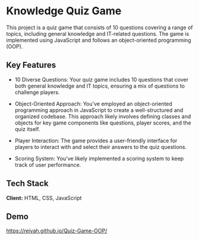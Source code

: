 
# Knowledge Quiz Game

 This project is a quiz game that consists of 10 questions covering a range of topics, including general knowledge and IT-related questions. The game is implemented using JavaScript and follows an object-oriented programming (OOP).


## Key Features

- 10 Diverse Questions: Your quiz game includes 10 questions that cover both general knowledge and IT topics, ensuring a mix of questions to challenge players.

- Object-Oriented Approach: You've employed an object-oriented programming approach in JavaScript to create a well-structured and organized codebase. This approach likely involves defining classes and objects for key game components like questions, player scores, and the quiz itself.

- Player Interaction: The game provides a user-friendly interface for players to interact with and select their answers to the quiz questions.

- Scoring System: You've likely implemented a scoring system to keep track of user performance.
## Tech Stack

**Client:** HTML, CSS, JavaScript



## Demo

https://reivah.github.io/Quiz-Game-OOP/

